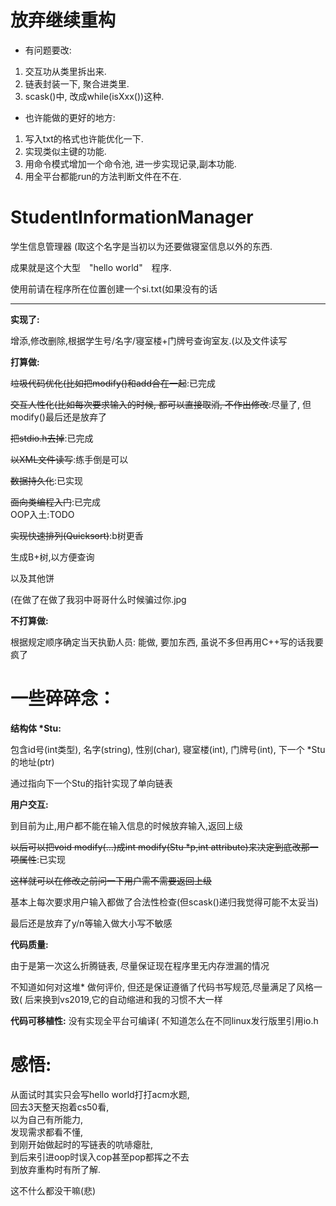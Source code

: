 # 放弃继续重构 
* 有问题要改:
1. 交互功从类里拆出来.
2. 链表封装一下, 聚合进类里.
3. scask()中, 改成while(isXxx())这种.
* 也许能做的更好的地方:  
1. 写入txt的格式也许能优化一下.
2. 实现类似主键的功能.
3. 用命令模式增加一个命令池, 进一步实现记录,副本功能.
4. 用全平台都能run的方法判断文件在不在.

# StudentInformationManager
学生信息管理器 (取这个名字是当初以为还要做寝室信息以外的东西.

成果就是这个大型　"hello world"　程序.

使用前请在程序所在位置创建一个si.txt(如果没有的话

---

__实现了:__

增添,修改删除,根据学生号/名字/寝室楼+门牌号查询室友.(以及文件读写

__打算做:__

<del>垃圾代码优化(比如把modify()和add合在一起</del>:已完成  

<del>交互人性化(比如每次要求输入的时候, 都可以直接取消, 不作出修改</del>:尽量了, 但modify()最后还是放弃了  

<del>把stdio.h去掉</del>:已完成  

<del>以XML文件读写</del>:练手倒是可以  

<del>数据持久化</del>:已实现  

<del>面向类编程入门</del>:已完成  
OOP入土:TODO  

<del>实现快速排列(Quicksort)</del>:b树更香  

生成B+树,以方便查询  

以及其他饼  

(在做了在做了我羽中哥哥什么时候骗过你.jpg  

 __不打算做:__
 
 根据规定顺序确定当天执勤人员:  能做, 要加东西, 虽说不多但再用C++写的话我要疯了  

# 一些碎碎念：

__结构体 *Stu:__

包含id号(int类型), 名字(string), 性别(char), 寝室楼(int), 门牌号(int), 下一个 *Stu 的地址(ptr)  

通过指向下一个Stu的指针实现了单向链表  

__用户交互:__

到目前为止,用户都不能在输入信息的时候放弃输入,返回上级

<del>以后可以把void modify(...)成int modify(Stu *p,int attribute)来决定到底改那一项属性</del>:已实现

<del>这样就可以在修改之前问一下用户需不需要返回上级</del>  

基本上每次要求用户输入都做了合法性检查(但scask()递归我觉得可能不太妥当)  

最后还是放弃了y/n等输入做大小写不敏感

__代码质量:__

由于是第一次这么折腾链表, 尽量保证现在程序里无内存泄漏的情况  

不知道如何对这堆* 做何评价, 但还是保证遵循了代码书写规范,尽量满足了风格一致( 后来换到vs2019,它的自动缩进和我的习惯不大一样

__代码可移植性:__
没有实现全平台可编译( 不知道怎么在不同linux发行版里引用io.h

# 感悟:

从面试时其实只会写hello world打打acm水题,  
回去3天整天抱着cs50看,  
以为自己有所能力,  
发现需求都看不懂,   
到刚开始做起时的写链表的吭哧瘪肚,   
到后来引进oop时误入cop甚至pop都挥之不去  
到放弃重构时有所了解.  

这不什么都没干嘛(悲)

